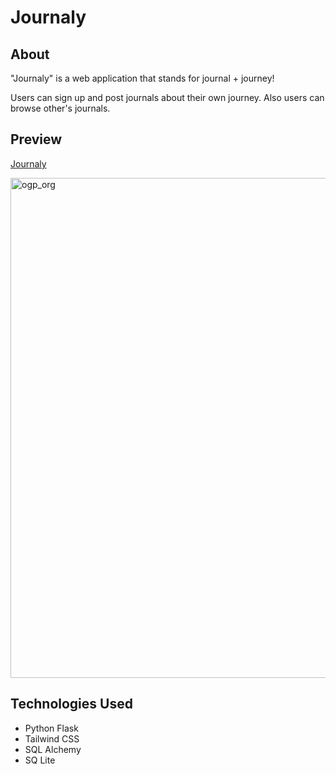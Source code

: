 # Journaly

## About

"Journaly" is a web application that stands for journal + journey!

Users can sign up and post journals about their own journey.
Also users can browse other's journals.

## Preview

[Journaly](https://my-journaly.herokuapp.com)

<img width="800" alt="ogp_org" src="https://user-images.githubusercontent.com/55824449/110138064-6e9ffb00-7d86-11eb-82f5-42c82eba0c57.png">

## Technologies Used

- Python Flask
- Tailwind CSS
- SQL Alchemy
- SQ Lite